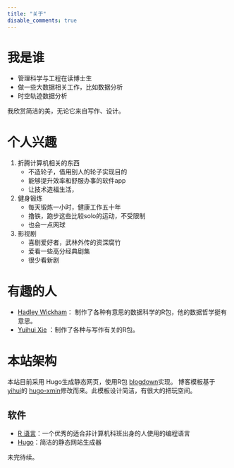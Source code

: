 ```yaml
---
title: "关于"
disable_comments: true
---
```


# 我是谁

- 管理科学与工程在读博士生
- 做一些大数据相关工作，比如数据分析
- 时空轨迹数据分析


我欣赏简洁的美，无论它来自写作、设计。

# 个人兴趣

1. 折腾计算机相关的东西
    - 不造轮子，借用别人的轮子实现目的
    - 能够提升效率和舒服办事的软件app
    - 让技术造福生活，
1. 健身锻炼
    - 每天锻炼一小时，健康工作五十年
    - 撸铁，跑步这些比较solo的运动，不受限制
    - 也会一点网球
1. 影视剧
    - 喜剧爱好者，武林外传的资深腐竹
    - 爱看一些高分经典剧集
    - 很少看新剧

# 有趣的人

- [Hadley Wickham](http://hadley.nz/)： 制作了各种有意思的数据科学的R包，他的数据哲学挺有意思。
- [Yuihui Xie]() ：制作了各种与写作有关的R包。

# 本站架构

本站目前采用 Hugo生成静态网页，使用R包
[blogdown](https://github.com/rstudio/blogdown)实现。
博客模板基于
[yihui](https://yihui.org)的
[hugo-xmin](https://github.com/yihui/hugo-xmin)修改而来。此模板设计简洁，有很大的把玩空间。


## 软件

- [R 语言](https://www.r-project.org)：一个优秀的适合非计算机科班出身的人使用的编程语言
- [Hugo](http://gohugo.io)：简洁的静态网站生成器

未完待续。